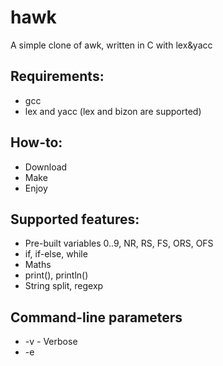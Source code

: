 # hawk 
A simple clone of awk, written in C with lex&yacc
## Requirements:
- gcc
- lex and yacc (lex and bizon are supported)

## How-to:
- Download
- Make
- Enjoy

## Supported features:
- Pre-built variables $0..$9, NR, RS, FS, ORS, OFS
- if, if-else, while
- Maths
- print(), println()
- String split, regexp

## Command-line parameters
- -v - Verbose
- -e <script> - run <script>
- -f <file> - run script in file <file>
## Coming soon
No idea what to add =(


